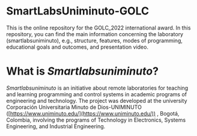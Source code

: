 # SmartLabsUniminuto-GOLC

This is the online repository for the GOLC_2022 international award. In this repository, you can find the main information concerning the laboratory (smartlabsuniminuto), e.g., structure, features, modes of programming, educational goals and outcomes, and presentation video.

# What is *Smartlabsuniminuto*?

*Smartlabsuniminuto*  is an initiative about remote laboratories for teaching and learning programming and control systems in academic programs of engineering and technology. The project was developed at the university Corporación Universitaria Minuto de Dios-UNIMINUTO ([https://www.uniminuto.edu/](https://www.uniminuto.edu/)) , Bogotá, Colombia, involving the programs of Technology in Electronics, Systems Engineering, and Industrial Engineering. 

